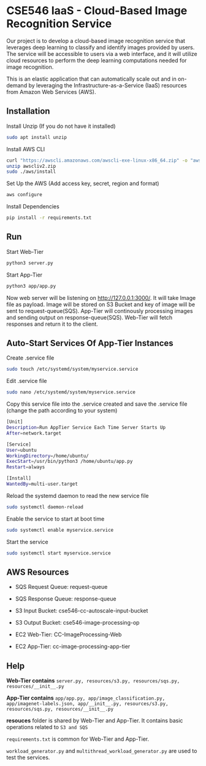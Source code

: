 
# CSE546 IaaS - Cloud-Based Image Recognition Service
Our project is to develop a cloud-based image recognition service that leverages deep learning to classify and identify images provided by users. The service will be accessible to users via a web interface, and it will utilize cloud resources to perform the deep learning computations needed for image recognition.

This is an elastic application that can automatically scale out and in on-demand by leveraging the Infrastructure-as-a-Service (IaaS) resources from Amazon Web Services (AWS). 

## Installation

Install Unzip (If you do not have it installed)

```bash
sudo apt install unzip
```

Install AWS CLI

```bash
curl "https://awscli.amazonaws.com/awscli-exe-linux-x86_64.zip" -o "awscliv2.zip"
unzip awscliv2.zip
sudo ./aws/install
```

Set Up the AWS (Add access key, secret, region and format)

```bash
aws configure
```

Install Dependencies

```bash
pip install -r requirements.txt
```

## Run 

Start Web-Tier

```bash
python3 server.py
```

Start App-Tier

```bash
python3 app/app.py
```

Now web server will be listening on http://127.0.0.1:3000/. It will take Image file as payload. Image will be stored on S3 Bucket and key of image will be sent to request-queue(SQS). App-Tier will continously processing images and sending output on response-queue(SQS). Web-Tier will fetch responses and return it to the client.

    
## Auto-Start Services Of App-Tier Instances

Create .service file

```bash
sudo touch /etc/systemd/system/myservice.service
```

Edit .service file

```bash
sudo nano /etc/systemd/system/myservice.service
```

Copy this service file into the .service created and save the .service file (change the path according to your system)

```bash
[Unit]
Description=Run AppTier Service Each Time Server Starts Up
After=network.target

[Service]
User=ubuntu
WorkingDirectory=/home/ubuntu/
ExecStart=/usr/bin/python3 /home/ubuntu/app.py
Restart=always

[Install]
WantedBy=multi-user.target

```

Reload the systemd daemon to read the new service file

```bash
sudo systemctl daemon-reload
```

Enable the service to start at boot time

```bash
sudo systemctl enable myservice.service
```

Start the service

```bash
sudo systemctl start myservice.service
```
## AWS Resources

- SQS Request Queue: request-queue

- SQS Response Queue: response-queue

- S3 Input Bucket: cse546-cc-autoscale-input-bucket

- S3 Output Bucket: cse546-image-processing-op

- EC2 Web-Tier: CC-ImageProcessing-Web

- EC2 App-Tier: cc-image-processing-app-tier

## Help

**Web-Tier contains** `server.py, resources/s3.py, resources/sqs.py, resources/__init__.py`


**App-Tier contains** `app/app.py, app/image_classification.py, app/imagenet-labels.json, app/__init__.py, resources/s3.py, resources/sqs.py, resources/__init__.py`

**resouces** folder is shared by Web-Tier and App-Tier. It contains basic operations related to `S3 and SQS`

`requirements.txt` is common for Web-Tier and App-Tier.

`workload_generator.py` and `multithread_workload_generator.py` are used to test the services.



